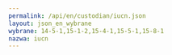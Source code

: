 ```yaml
---
permalink: /api/en/custodian/iucn.json
layout: json_en_wybrane
wybrane: 14-5-1,15-1-2,15-4-1,15-5-1,15-8-1
nazwa: iucn
---
```

